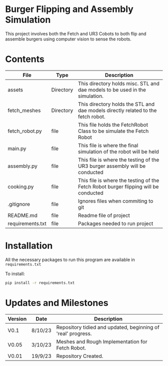 # Burger Flipping and Assembly Simulation
This project involves both the Fetch and UR3 Cobots to both flip and assemble burgers using computer vision to sense the robots. 


# Contents
| File           | Type           | Description                                                                     |
|-----------------|----------------|---------------------------------------------------------------------------------|
| assets            | Directory      | This directory holds misc. STL and dae models to be used in the simulation.  
| fetch_meshes            | Directory      | This directory holds the STL and dae models directly related to the fetch robot. |
| fetch_robot.py       | file      | This file holds the FetchRobot Class to be simulate the Fetch Robot   |              
| main.py     | file | This file is where the final simulation of the robot will be held                 |
| assembly.py     | file | This file is where the testing of the UR3 burger assembly will be conducted                 |
| cooking.py     | file | This file is where the testing of the Fetch Robot burger flipping  will be conducted                 |
| .gitignore          | file  |Ignores files when commiting to git                               |
| README.md          | file  |Readme file of project                            |
| requirements.txt          | file  |Packages needed to run project



# Installation
All the necessary packages to run this program are available in `requirements.txt` <br>

To install:
```bash
pip install -r requirements.txt
```

# Updates and Milestones

| Version           | Date           | Description                                                                     |
|-----------------|----------------|---------------------------------------------------------------------------------|
| V0.1      | 8/10/23      | Repository tidied and updated, beginning of 'real' progress.  
| V0.05            | 3/10/23      | Meshes and Rough Implementation for Fetch Robot.  
| V0.01            | 19/9/23      | Repository Created. |
